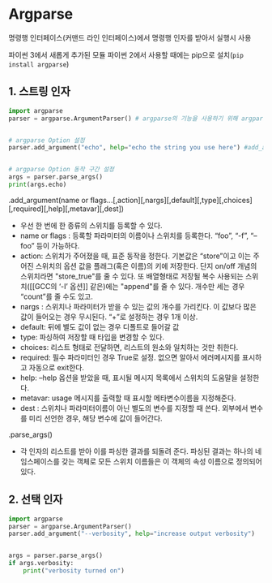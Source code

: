 # Argparse 

명령행 인터페이스(커맨드 라인 인터페이스)에서 명령행 인자를 받아서 실행시 사용 

파이썬 3에서 새롭게 추가된 모듈
파이썬 2에서 사용할 때에는 pip으로 설치​(`pip install argparse`)


## 1. 스트링 인자 
```python 
import argparse
parser = argparse.ArgumentParser() # argparse의 기능을 사용하기 위해 argparse를 변수에 할당


# argparse Option 설정 
parser.add_argument("echo", help="echo the string you use here") #add_argument를 통해 옵션 리스트를 추가


# argparse Option 동작 구간 설정
args = parser.parse_args()
print(args.echo)
```

.add_argument(name or flags...[,action][,nargs][,default][,type][,choices][,required][,help][,metavar][,dest])

- 우선 한 번에 한 종류의 스위치를 등록할 수 있다.
- name or flags : 등록할 파라미터의 이름이나 스위치를 등록한다. “foo”, “-f”, “–foo” 등이 가능하다.
- action: 스위치가 주어졌을 때, 표준 동작을 정한다. 기본값은 “store”이고 이는 주어진 스위치의 옵션 값을 플래그(혹은 이름)의 키에 저장한다. 단지 on/off 개념의 스위치라면 "store_true"를 줄 수 있다. 또 배열형태로 저장될 복수 사용되는 스위치([[GCC의 ‘-I’ 옵션]] 같은)에는 "append"를 줄 수 있다. 개수만 세는 경우 “count”를 줄 수도 있고.
- nargs : 스위치나 파라미터가 받을 수 있는 값의 개수를 가리킨다. 이 값보다 많은 값이 들어오는 경우 무시된다. “+”로 설정하는 경우 1개 이상.
- default: 뒤에 별도 값이 없는 경우 디폴트로 들어갈 값
- type: 파싱하여 저장할 때 타입을 변경할 수 있다.
- choices: 리스트 형태로 전달하면, 리스트의 원소와 일치하는 것만 취한다.
- required: 필수 파라미터인 경우 True로 설정. 없으면 알아서 에러메시지를 표시하고 자동으로 exit한다.
- help: –help 옵션을 받았을 때, 표시될 메시지 목록에서 스위치의 도움말을 설정한다.
- metavar: usage 메시지를 출력할 때 표시할 메타변수이름을 지정해준다.
- dest : 스위치나 파라미터이름이 아닌 별도의 변수를 지정할 때 쓴다. 외부에서 변수를 미리 선언한 경우, 해당 변수에 값이 들어간다.

.parse_args()
- 각 인자의 리스트를 받아 이를 파싱한 결과를 되돌려 준다. 파싱된 결과는 하나의 네임스페이스를 갖는 객체로 모든 스위치 이름들은 이 객체의 속성 이름으로 정의되어 있다.

## 2. 선택 인자 
```python 
import argparse
parser = argparse.ArgumentParser()
parser.add_argument("--verbosity", help="increase output verbosity")


args = parser.parse_args()
if args.verbosity:
    print("verbosity turned on")


```